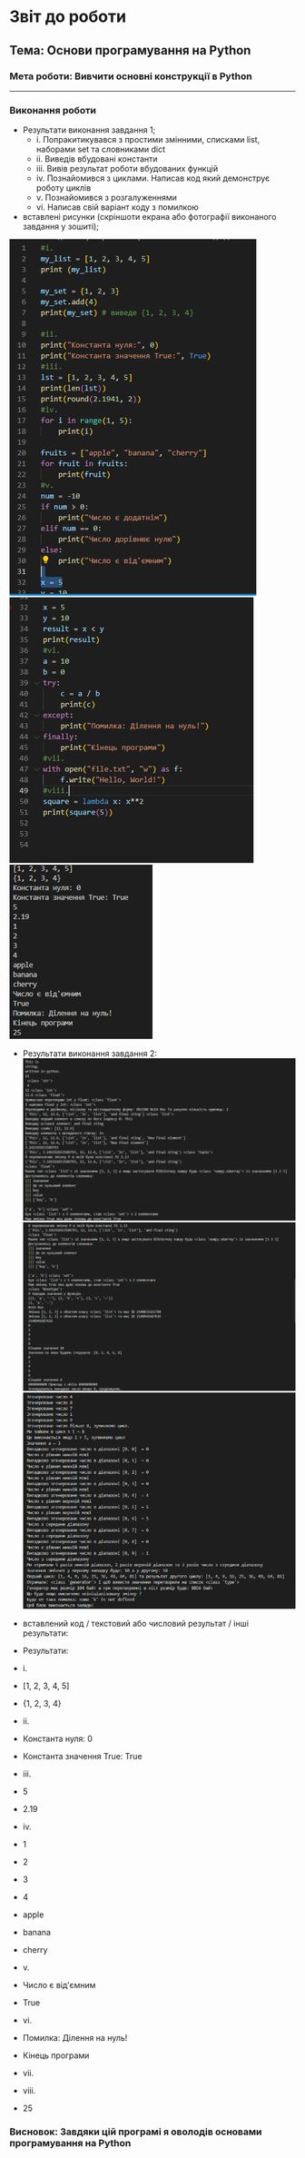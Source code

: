 # Звіт до роботи
## Тема: Основи програмування на Python
### Мета роботи: Вивчити основні конструкції в Python
---
### Виконання роботи
- Результати виконання завдання 1;
    - i. Попракитикувався з простими змінними, списками list, наборами set та словниками dict
    - ii. Виведів вбудовані константи
    - iii. Вивів результат роботи вбудованих функцій
    - iv. Познайомився з циклами. Написав код який демонструє роботу циклів
    - v. Познайомився з розгалуженнями
    - vi. Написав свій варіант коду з помилкою
- вставлені рисунки (скріншоти екрана або фотографії виконаного завдання у зошиті);

![alt text](https://github.com/bteodorovsky/2labor/blob/main/images/code1.PNG)
![alt text](https://github.com/bteodorovsky/2labor/blob/main/images/code2.PNG)
![alt text](https://github.com/bteodorovsky/2labor/blob/main/images/result.PNG)

 - Результати виконання завдання 2:
 ![alt text](https://github.com/bteodorovsky/2labor/blob/main/images/result2.PNG)
 ![alt text](https://github.com/bteodorovsky/2labor/blob/main/images/result3.PNG)
 ![alt text](https://github.com/bteodorovsky/2labor/blob/main/images/result4.PNG)

- вставлений код / текстовий або числовий результат / інші результати:
- Результати:
- i.
- [1, 2, 3, 4, 5]
- {1, 2, 3, 4}
- ii.
- Константа нуля: 0
- Константа значення True: True
- iii.
- 5
- 2.19
- iv.
- 1
- 2
- 3
- 4
- apple
- banana
- cherry
- v.
- Число є від'ємним
- True
- vi.
- Помилка: Ділення на нуль!
- Кінець програми
- vii.
- viii.
- 25
### Висновок: Завдяки цій програмі я оволодів основами програмування на Python
